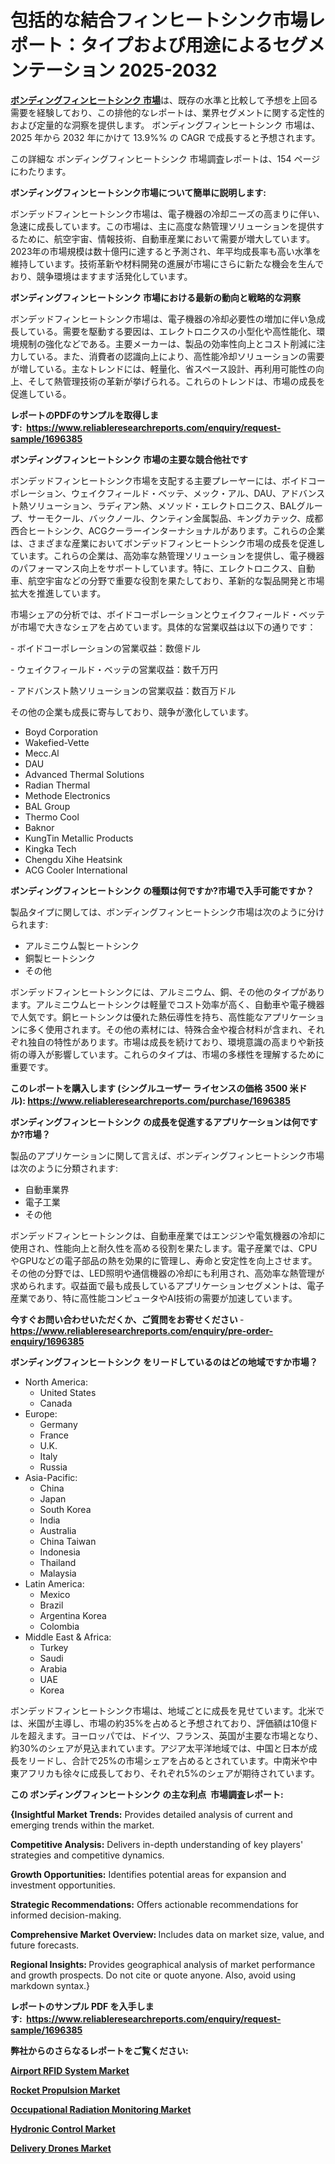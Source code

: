 <p><h1>包括的な結合フィンヒートシンク市場レポート：タイプおよび用途によるセグメンテーション 2025-2032</h1></p><p data-sourcepos="1:1-1:157"><strong><a href="https://www.reliableresearchreports.com/bonded-fin-heat-sinks-r1696385?utm_campaign=107&utm_medium=36&utm_source=Github&utm_content=ia&utm_term=16022025&utm_id=bonded-fin-heat-sinks">ボンディングフィンヒートシンク 市場</a></strong>は、既存の水準と比較して予想を上回る需要を経験しており、この排他的なレポートは、業界セグメントに関する定性的および定量的な洞察を提供します。 ボンディングフィンヒートシンク 市場は、2025 年から 2032 年にかけて 13.9%% の CAGR で成長すると予想されます。</p>
<p data-sourcepos="3:1-3:50">この詳細な ボンディングフィンヒートシンク 市場調査レポートは、154 ページにわたります。</p>
<p><strong>ボンディングフィンヒートシンク市場について簡単に説明します:</strong></p>
<p><p>ボンデッドフィンヒートシンク市場は、電子機器の冷却ニーズの高まりに伴い、急速に成長しています。この市場は、主に高度な熱管理ソリューションを提供するために、航空宇宙、情報技術、自動車産業において需要が増大しています。2023年の市場規模は数十億円に達すると予測され、年平均成長率も高い水準を維持しています。技術革新や材料開発の進展が市場にさらに新たな機会を生んでおり、競争環境はますます活発化しています。</p></p>
<p><strong>ボンディングフィンヒートシンク 市場における最新の動向と戦略的な洞察</strong></p>
<p><p>ボンデッドフィンヒートシンク市場は、電子機器の冷却必要性の増加に伴い急成長している。需要を駆動する要因は、エレクトロニクスの小型化や高性能化、環境規制の強化などである。主要メーカーは、製品の効率性向上とコスト削減に注力している。また、消費者の認識向上により、高性能冷却ソリューションの需要が増している。主なトレンドには、軽量化、省スペース設計、再利用可能性の向上、そして熱管理技術の革新が挙げられる。これらのトレンドは、市場の成長を促進している。</p></p>
<p><strong>レポートのPDFのサンプルを取得します</strong><strong>:&nbsp;&nbsp;<a href="https://www.reliableresearchreports.com/enquiry/request-sample/1696385?utm_campaign=107&utm_medium=36&utm_source=Github&utm_content=ia&utm_term=16022025&utm_id=bonded-fin-heat-sinks">https://www.reliableresearchreports.com/enquiry/request-sample/1696385</a></strong></p>
<p><strong>ボンディングフィンヒートシンク 市場の主要な競合他社です</strong></p>
<p><p>ボンデッドフィンヒートシンク市場を支配する主要プレーヤーには、ボイドコーポレーション、ウェイクフィールド・ベッテ、メック・アル、DAU、アドバンスト熱ソリューション、ラディアン熱、メソッド・エレクトロニクス、BALグループ、サーモクール、バックノール、クンティン金属製品、キングカテック、成都西合ヒートシンク、ACGクーラーインターナショナルがあります。これらの企業は、さまざまな産業においてボンデッドフィンヒートシンク市場の成長を促進しています。これらの企業は、高効率な熱管理ソリューションを提供し、電子機器のパフォーマンス向上をサポートしています。特に、エレクトロニクス、自動車、航空宇宙などの分野で重要な役割を果たしており、革新的な製品開発と市場拡大を推進しています。</p><p>市場シェアの分析では、ボイドコーポレーションとウェイクフィールド・ベッテが市場で大きなシェアを占めています。具体的な営業収益は以下の通りです：</p><p>- ボイドコーポレーションの営業収益：数億ドル</p><p>- ウェイクフィールド・ベッテの営業収益：数千万円</p><p>- アドバンスト熱ソリューションの営業収益：数百万ドル</p><p>その他の企業も成長に寄与しており、競争が激化しています。</p></p>
<p><ul><li>Boyd Corporation</li><li>Wakefied-Vette</li><li>Mecc.Al</li><li>DAU</li><li>Advanced Thermal Solutions</li><li>Radian Thermal</li><li>Methode Electronics</li><li>BAL Group</li><li>Thermo Cool</li><li>Baknor</li><li>KungTin Metallic Products</li><li>Kingka Tech</li><li>Chengdu Xihe Heatsink</li><li>ACG Cooler International</li></ul></p>
<p><strong>ボンディングフィンヒートシンク の種類は何ですか?市場で入手可能ですか？</strong></p>
<p>製品タイプに関しては、ボンディングフィンヒートシンク市場は次のように分けられます:</p>
<p><ul><li>アルミニウム製ヒートシンク</li><li>銅製ヒートシンク</li><li>その他</li></ul></p>
<p><p>ボンデッドフィンヒートシンクには、アルミニウム、銅、その他のタイプがあります。アルミニウムヒートシンクは軽量でコスト効率が高く、自動車や電子機器で人気です。銅ヒートシンクは優れた熱伝導性を持ち、高性能なアプリケーションに多く使用されます。その他の素材には、特殊合金や複合材料が含まれ、それぞれ独自の特性があります。市場は成長を続けており、環境意識の高まりや新技術の導入が影響しています。これらのタイプは、市場の多様性を理解するために重要です。</p></p>
<p><strong>このレポートを購入します (シングルユーザー ライセンスの価格 3500 米ドル):&nbsp;<a href="https://www.reliableresearchreports.com/purchase/1696385?utm_campaign=107&utm_medium=36&utm_source=Github&utm_content=ia&utm_term=16022025&utm_id=bonded-fin-heat-sinks">https://www.reliableresearchreports.com/purchase/1696385</a></strong></p>
<p><strong>ボンディングフィンヒートシンク の成長を促進するアプリケーションは何ですか?市場？</strong></p>
<p>製品のアプリケーションに関して言えば、ボンディングフィンヒートシンク市場は次のように分類されます:</p>
<p><ul><li>自動車業界</li><li>電子工業</li><li>その他</li></ul></p>
<p><p>ボンデッドフィンヒートシンクは、自動車産業ではエンジンや電気機器の冷却に使用され、性能向上と耐久性を高める役割を果たします。電子産業では、CPUやGPUなどの電子部品の熱を効果的に管理し、寿命と安定性を向上させます。その他の分野では、LED照明や通信機器の冷却にも利用され、高効率な熱管理が求められます。収益面で最も成長しているアプリケーションセグメントは、電子産業であり、特に高性能コンピュータやAI技術の需要が加速しています。</p></p>
<p><strong>今すぐお問い合わせいただくか、ご質問をお寄せください</strong><strong>&nbsp;</strong>-<strong><a href="https://www.reliableresearchreports.com/enquiry/pre-order-enquiry/1696385?utm_campaign=107&utm_medium=36&utm_source=Github&utm_content=ia&utm_term=16022025&utm_id=bonded-fin-heat-sinks">https://www.reliableresearchreports.com/enquiry/pre-order-enquiry/1696385</a></strong></p>
<p><strong>ボンディングフィンヒートシンク をリードしているのはどの地域ですか市場？</strong></p>
<p><ul>
    <li>
        North America:
        <ul>
            <li>United States</li>
            <li>Canada</li>
        </ul>
    </li>
    <li>
        Europe:
        <ul>
            <li>Germany</li>
            <li>France</li>
            <li>U.K.</li>
            <li>Italy</li>
            <li>Russia</li>
        </ul>
    </li>
    <li>
        Asia-Pacific:
        <ul>
            <li>China</li>
            <li>Japan</li>
            <li>South Korea</li>
            <li>India</li>
            <li>Australia</li>
            <li>China Taiwan</li>
            <li>Indonesia</li>
            <li>Thailand</li>
            <li>Malaysia</li>
        </ul>
    </li>
    <li>
        Latin America:
        <ul>
            <li>Mexico</li>
            <li>Brazil</li>
            <li>Argentina Korea</li>
            <li>Colombia</li>
        </ul>
    </li>
    <li>
        Middle East & Africa:
        <ul>
            <li>Turkey</li>
            <li>Saudi</li>
            <li>Arabia</li>
            <li>UAE</li>
            <li>Korea</li>
        </ul>
    </li>
    </ul></p>
<p><p>ボンデッドフィンヒートシンク市場は、地域ごとに成長を見せています。北米では、米国が主導し、市場の約35%を占めると予想されており、評価額は10億ドルを超えます。ヨーロッパでは、ドイツ、フランス、英国が主要な市場となり、約30%のシェアが見込まれています。アジア太平洋地域では、中国と日本が成長をリードし、合計で25%の市場シェアを占めるとされています。中南米や中東アフリカも徐々に成長しており、それぞれ5%のシェアが期待されています。</p></p>
<p><strong>この ボンディングフィンヒートシンク の主な利点&nbsp; 市場調査レポート:</strong></p>
<p><strong>{Insightful Market Trends:</strong> Provides detailed analysis of current and emerging trends within the market.</p>
<p><strong>Competitive Analysis:</strong> Delivers in-depth understanding of key players' strategies and competitive dynamics.</p>
<p><strong>Growth Opportunities:</strong> Identifies potential areas for expansion and investment opportunities.</p>
<p><strong>Strategic Recommendations:</strong> Offers actionable recommendations for informed decision-making.</p>
<p><strong>Comprehensive Market Overview: </strong>Includes data on market size, value, and future forecasts.</p>
<p><strong>Regional Insights: </strong>Provides geographical analysis of market performance and growth prospects. Do not cite or quote anyone. Also, avoid using markdown syntax.}</p>
<p><strong>レポートのサンプル PDF を入手します:&nbsp;</strong><strong>&nbsp;<a href="https://www.reliableresearchreports.com/enquiry/request-sample/1696385?utm_campaign=107&utm_medium=36&utm_source=Github&utm_content=ia&utm_term=16022025&utm_id=bonded-fin-heat-sinks">https://www.reliableresearchreports.com/enquiry/request-sample/1696385</a></strong></p>
<p></p>
<p></p>
<p></p>
<p></p>
<p><strong>弊社からのさらなるレポートをご覧ください:</strong></p>
<p><strong><p><a href="https://github.com/ariyilmelzar/Market-Research-Report-List-1/blob/main/airport-rfid-system-market.md?utm_campaign=107&utm_medium=36&utm_source=Github&utm_content=ia&utm_term=16022025&utm_id=bonded-fin-heat-sinks">Airport RFID System Market</a></p><p><a href="https://github.com/duscarajlha/Market-Research-Report-List-1/blob/main/rocket-propulsion-market.md?utm_campaign=107&utm_medium=36&utm_source=Github&utm_content=ia&utm_term=16022025&utm_id=bonded-fin-heat-sinks">Rocket Propulsion Market</a></p><p><a href="https://github.com/tsiteymargat/Market-Research-Report-List-1/blob/main/occupational-radiation-monitoring-market.md?utm_campaign=107&utm_medium=36&utm_source=Github&utm_content=ia&utm_term=16022025&utm_id=bonded-fin-heat-sinks">Occupational Radiation Monitoring Market</a></p><p><a href="https://github.com/zurubting/Market-Research-Report-List-1/blob/main/hydronic-control-market.md?utm_campaign=107&utm_medium=36&utm_source=Github&utm_content=ia&utm_term=16022025&utm_id=bonded-fin-heat-sinks">Hydronic Control Market</a></p><p><a href="https://github.com/boluluhabeel/Market-Research-Report-List-1/blob/main/delivery-drones-market.md?utm_campaign=107&utm_medium=36&utm_source=Github&utm_content=ia&utm_term=16022025&utm_id=bonded-fin-heat-sinks">Delivery Drones Market</a></p></strong></p>